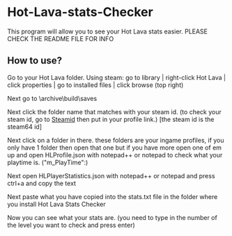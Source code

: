 # Hot-Lava-stats-Checker
This program will allow you to see your Hot Lava stats easier. PLEASE CHECK THE README FILE FOR INFO

## How to use?
Go to your Hot Lava folder. 
Using steam: go to library | right-click Hot Lava | click properties | go to installed files | click browse (top right)

Next go to \archive\build\saves

Next click the folder name that matches with your steam id. (to check your steam id, go to [Steamid](https://steamid.io) then put in your profile link.) [the steam id is the steam64 id]

Next click on a folder in there. these folders are your ingame profiles, if you only have 1 folder then open that one but if you have more open one of em up and open HLProfile.json with notepad++ or notepad to check what your playtime is. ("m_PlayTime":)

Next open HLPlayerStatistics.json with notepad++ or notepad and press ctrl+a and copy the text

Next paste what you have copied into the stats.txt file in the folder where you install Hot Lava Stats Checker

Now you can see what your stats are. (you need to type in the number of the level you want to check and press enter)
